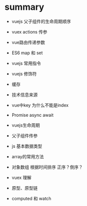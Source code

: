 # summary

- vuejs 父子组件的生命周期顺序
- vuex actions 传参
- vue路由传递参数 
- ES6 map 和 set
- vuejs 常用指令
- vuejs 修饰符
- 缓存
- 技术信息来源
- vue中key 为什么不能是index
- Promise async await

- vuejs生命周期
- 父子组件传参
- js 基本数据类型
- array的常用方法
- 对象数组 根据时间排序 正序？倒序？
- vuex 理解
- 原型、原型链
- computed 和 watch

